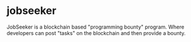 # jobseeker

JobSeeker is a blockchain based "programming bounty" program. 
Where developers can post "tasks" on the blockchain and then provide a bounty.
